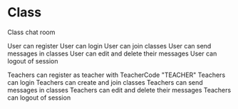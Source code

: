 # Class

Class chat room

User can register
User can login
User can join classes
User can send messages in classes
User can edit and delete their messages
User can logout of session

Teachers can register as teacher with TeacherCode "TEACHER"
Teachers can login
Teachers can create and join classes
Teachers can send messages in classes
Teachers can edit and delete their messages
Teachers can logout of session
